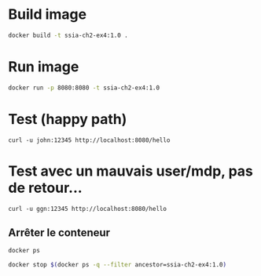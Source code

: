 # Build image
````sh
docker build -t ssia-ch2-ex4:1.0 .
````

# Run image
````sh
docker run -p 8080:8080 -t ssia-ch2-ex4:1.0
````

# Test (happy path)
````shell
curl -u john:12345 http://localhost:8080/hello
````

# Test avec un mauvais user/mdp, pas de retour...
````shell
curl -u ggn:12345 http://localhost:8080/hello
````

## Arrêter le conteneur
````sh
docker ps
````
````sh
docker stop $(docker ps -q --filter ancestor=ssia-ch2-ex4:1.0)
````
